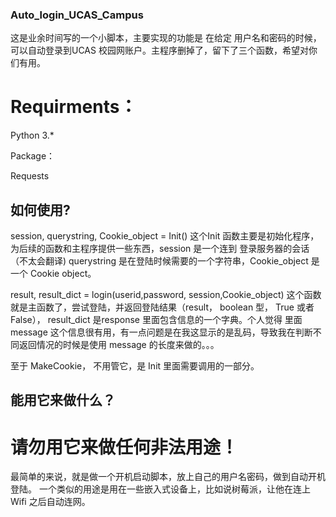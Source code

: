 ### Auto_login_UCAS_Campus

这是业余时间写的一个小脚本，主要实现的功能是 在给定 用户名和密码的时候，可以自动登录到UCAS 校园网账户。主程序删掉了，留下了三个函数，希望对你们有用。

# Requirments：

Python 3.*

Package：

Requests 

## 如何使用?

session, querystring, Cookie_object = Init()
这个Init 函数主要是初始化程序，为后续的函数和主程序提供一些东西，session 是一个连到 登录服务器的会话（不太会翻译)
querystring 是在登陆时候需要的一个字符串，Cookie_object 是 一个 Cookie object。

result, result_dict = login(userid,password, session,Cookie_object)
这个函数就是主函数了，尝试登陆，并返回登陆结果（result， boolean 型， True 或者 False）， result_dict 是response 里面包含信息的一个字典。个人觉得 里面 message 这个信息很有用，有一点问题是在我这显示的是乱码，导致我在判断不同返回情况的时候是使用 message 的长度来做的。。。

至于 MakeCookie， 不用管它，是 Init 里面需要调用的一部分。

## 能用它来做什么？

# 请勿用它来做任何非法用途！

最简单的来说，就是做一个开机启动脚本，放上自己的用户名密码，做到自动开机登陆。
一个类似的用途是用在一些嵌入式设备上，比如说树莓派，让他在连上Wifi 之后自动连网。



